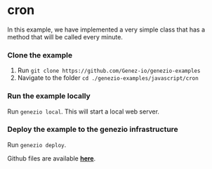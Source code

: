 # cron

In this example, we have implemented a very simple class that has a method that will be called every minute.

### Clone the example

1. Run `git clone https://github.com/Genez-io/genezio-examples`
2. Navigate to the folder `cd ./genezio-examples/javascript/cron`

### Run the example locally

Run `genezio local`. This will start a local web server.

### Deploy the example to the genezio infrastructure

Run `genezio deploy`.



Github files are available [**here**](https://github.com/Genez-io/genezio-examples/tree/master/javascript/cron).
